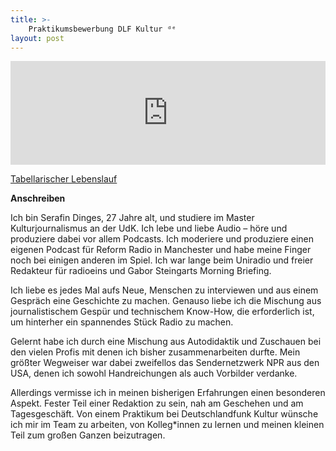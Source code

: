 ```yaml
---
title: >- 
    Praktikumsbewerbung DLF Kultur ᵈᵉ
layout: post
---
```


<iframe width="100%" height="166" scrolling="no" frameborder="no" allow="autoplay" src="https://w.soundcloud.com/player/?url=https%3A//api.soundcloud.com/tracks/767965309&color=%23645f54&auto_play=false&hide_related=true&show_comments=false&show_user=true&show_reposts=false&show_teaser=false"></iframe>

[Tabellarischer Lebenslauf](/assets/docs/CV_SerafinDinges_DE.pdf)

**Anschreiben** 

Ich bin Serafin Dinges, 27 Jahre alt, und studiere im Master Kulturjournalismus an der UdK. Ich lebe und liebe Audio – höre und produziere dabei vor allem Podcasts. Ich moderiere und produziere einen eigenen Podcast für Reform Radio in Manchester und habe meine Finger noch bei einigen anderen im Spiel. Ich war lange beim Uniradio und freier Redakteur für radioeins und Gabor Steingarts Morning Briefing.

Ich liebe es jedes Mal aufs Neue, Menschen zu interviewen und aus einem Gespräch eine Geschichte zu machen. Genauso liebe ich die Mischung aus journalistischem Gespür und technischem Know-How, die erforderlich ist, um hinterher ein spannendes Stück Radio zu machen.

Gelernt habe ich durch eine Mischung aus Autodidaktik und Zuschauen bei den vielen Profis mit denen ich bisher zusammenarbeiten durfte. Mein größter Wegweiser war dabei zweifellos das Sendernetzwerk NPR aus den USA, denen ich sowohl Handreichungen als auch Vorbilder verdanke.

Allerdings vermisse ich in meinen bisherigen Erfahrungen einen besonderen Aspekt. Fester Teil einer Redaktion zu sein, nah am Geschehen und am Tagesgeschäft. Von einem Praktikum bei Deutschlandfunk Kultur wünsche ich mir im Team zu arbeiten, von Kolleg\*innen zu lernen und meinen kleinen Teil zum großen Ganzen beizutragen.
